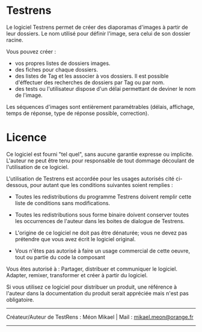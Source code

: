 # Testrens

Le logiciel Testrens permet de créer des diaporamas d'images à partir de leur dossiers.
Le nom utilisé pour définir l'image, sera celui de son dossier racine.

Vous pouvez créer :
  - vos propres listes de dossiers images.
  - des fiches pour chaque dossiers.
  - des listes de Tag et les associer à vos dossiers.
    Il est possible d'éffectuer des recherches de dossiers par Tag ou par nom.
  - des tests ou l'utilisateur dispose d'un délai permettant de deviner le nom de l'image.
    
Les séquences d'images sont entièrement paramétrables (délais, affichage, temps de réponse, type de réponse possible, correction).


# Licence

Ce logiciel est fourni "tel quel", sans aucune garantie expresse ou implicite. L'auteur ne peut être tenu pour responsable de tout dommage découlant de l'utilisation de ce logiciel.

L'utilisation de Testrens est accordée pour les usages autorisés cité ci-dessous, pour autant que les conditions suivantes soient remplies :

- Toutes les redistributions du programme Testrens doivent remplir cette liste de conditions sans modifications.

- Toutes les redistributions sous forme binaire doivent conserver toutes les occurrences de l'auteur dans les boites de dialogue de Testrens.

- L'origine de ce logiciel ne doit pas être dénaturée; vous ne devez pas prétendre que vous avez écrit le logiciel original. 

- Vous n'êtes pas autorisé à faire un usage commercial de cette oeuvre, tout ou partie du code la composant

Vous êtes autorisé à :
        Partager, distribuer et communiquer le logiciel.
        Adapter, remixer, transformer et créer à partir du logiciel.

Si vous utilisez ce logiciel pour distribuer un produit, une référence à l'auteur dans la documentation du produit serait appréciée mais n'est pas obligatoire.
_________________________________________
Créateur/Auteur de TestRens : Méon Mikael | 
Mail : mikael.meon@orange.fr
_________________________________________
